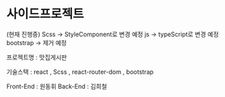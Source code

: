 <h1>사이드프로젝트</h1>

(현재 진행중) 
Scss -> StyleComponent로 변경 예정
js -> typeScript로 변경 예정
bootstrap -> 제거 예정

프로젝트명 : 맛집게시판

기술스택 : react , Scss , react-router-dom , bootstrap

Front-End : 원동휘
Back-End : 김희철
